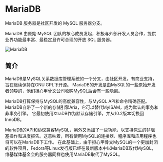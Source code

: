 # MariaDB

MariaDB 服务器是社区开发的 MySQL 服务器分支。

MariaDB 由原始 MySQL 团队的核心成员发起，积极与外部开发人员合作，提供业界功能最丰富、最稳定且许可合理的开放 SQL 服务器。

![MariaDB](https://file.lifebus.top/imgs/mariadb_logo.png)

## 简介

MariaDB是MySQL关系数据库管理系统的一个分叉，由社区开发，有商业支持，旨在继续保持在GNU GPL下开源。
MariaDB的开发是由MySQL的一些原始开发者领导的，他们担心甲骨文公司收购MySQL后会有一些隐患。

MariaDB打算保持与MySQL的高度兼容性，与MySQL API和命令精确匹配。MariaDB自带了一个新的存储引擎Aria，它可以替代MyISAM，成为默认的事务和非事务引擎。
它最初使用XtraDB作为默认存储引擎，并从10.2版本切换回InnoDB。

MariaDB的API和协议兼容MySQL，另外又添加了一些功能，以支持原生的非阻塞操作和进度报告。这意味着，所有使用MySQL的连接器、程序库和应用程序也将可以在MariaDB下工作。
在此基础上，由于担心甲骨文MySQL的一个更加封闭的软件项目，Fedora等Linux发行版已经在最新版本中以MariaDB取代MySQL，维基媒体基金会的服务器同样也使用MariaDB取代了MySQL。
